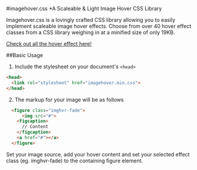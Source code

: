 #imagehover.css
*A Scaleable & Light Image Hover CSS Library

Imagehover.css is a lovingly crafted CSS library allowing you to easily implement scaleable image hover effects. Choose from over 40 hover effect classes from a CSS library weighing in at a minified size of only 19KB. 

[Check out all the hover effect here!](http://www.imagehover.io/)

##Basic Usage
1. Include the stylesheet on your document's `<head>`

  ```html
  <head>
    <link rel="stylesheet" href="imagehover.min.css">
  </head>
  ```
2. The markup for your image will be as follows

  ```html
	<figure class="imghvr-fade">
		<img src="#">
	  <figcaption>
	    // Content
	  </figcaption>
	  <a href="#"></a>
	</figure>
  ```

  Set your image source, add your hover content and set your selected effect class (eg. imghvr-fade) to the containing figure element.